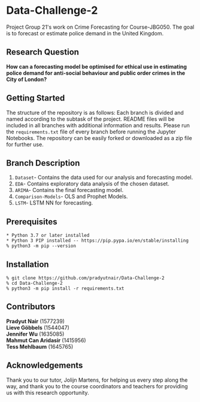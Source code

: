# Data-Challenge-2
Project Group 21's work on Crime Forecasting for Course-JBG050. The goal is to forecast or estimate police demand in the United Kingdom.

## Research Question 
**How can a forecasting model be optimised for ethical use in estimating police demand for anti-social behaviour and public order crimes in the City of London?**

## Getting Started
The structure of the repository is as follows: Each branch is divided and named according to the subtask of the project. README files will be included in all branches with additional information and results. Please run the `requirements.txt` file of every branch before running the Jupyter Notebooks. The repository can be easily forked or downloaded as a zip file for further use.

## Branch Description
1. `Dataset`- Contains the data used for our analysis and forecasting model.
2. `EDA`- Contains exploratory data analysis of the chosen dataset.
3. `ARIMA`- Contains the final forecasting model.
4. `Comparison-Models`- OLS and Prophet Models.
5. `LSTM`- LSTM NN for forecasting.

## Prerequisites

```
* Python 3.7 or later installed
* Python 3 PIP installed -- https://pip.pypa.io/en/stable/installing
% python3 -m pip --version
```

## Installation

```
% git clone https://github.com/pradyutnair/Data-Challenge-2
% cd Data-Challenge-2
% python3 -m pip install -r requirements.txt
```

## Contributors
**Pradyut Nair** (1577239) \
**Lieve Göbbels** (1544047) \
**Jennifer Wu** (1635085) \
**Mahmut Can Aridasir** (1415956) \
**Tess Mehlbaum** (1645765)

## Acknowledgements
Thank you to our tutor, Jolijn Martens, for helping us every step along the way, and thank you to the course coordinators and teachers for providing us with this research opportunity.
